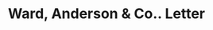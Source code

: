 ---
doi: 10.7916/D8CV5VSM
date_other: '1890'
date_other_textual: 1890-1899
form: correspondence
genre:
- Letters (correspondence)
name:
- Ward, Anderson & Co.
object_in_context_url: https://biggert.cul.columbia.edu/items/view/ave_biggert_00871
subject_hierarchical_geographic:
- New York, New York, United States
subject_name:
- Ward, Anderson & Co.
title: Ward, Anderson & Co.. Letter
sort_title: Ward, Anderson & Co.. Letter
call_number: ave_biggert_00871
coordinates:
- 40.69277777777778,-73.99027777777778
pid: ave_biggert_00871
identifiers: ave_biggert_00871
thumbnail: false
permalink: /biggert/ave_biggert_00871/
layout: iiif-image-page
---